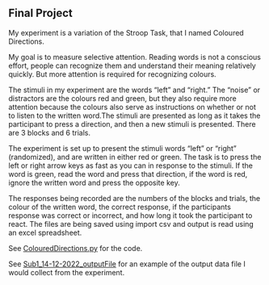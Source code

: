 ## Final Project
My experiment is a variation of the Stroop Task, that I named Coloured Directions.

My goal is to measure selective attention. Reading words is not a conscious effort, people can recognize them and understand their meaning relatively quickly. But more attention is required for recognizing colours. 

The stimuli in my experiment are the words “left” and “right.” The “noise” or distractors are the colours red and green, but they also require more attention because the colours also serve as instructions on whether or not to listen to the written word.The stimuli are presented as long as it takes the participant to press a direction, and then a new stimuli is presented. There are 3 blocks and 6 trials.

The experiment is set up to present the stimuli words “left” or “right” (randomized), and are written in either red or green. The task is to press the left or right arrow keys as fast as you can in response to the stimuli. If the word is green, read the word and press that direction, if the word is red, ignore the written word and press the opposite key. 

The responses being recorded are the numbers of the blocks and trials, the colour of the written word, the correct response, if the participants response was correct or incorrect, and how long it took the participant to react. The files are being saved using import csv and output is read using an excel spreadsheet. 

See [ColouredDirections.py](https://github.com/EGuidry/FinalProject/blob/main/FinalProject/ColouredDirections.py) for the code.

See [Sub1_14-12-2022_outputFile](https://github.com/EGuidry/FinalProject/blob/main/FinalProject/Sub1_14-12-2022_outputFile.csv) for an example of the output data file I would collect from the experiment.
